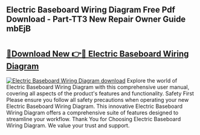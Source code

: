 ## Electric Baseboard Wiring Diagram Free Pdf Download - Part-TT3 New Repair Owner Guide mbEjB

# <h2><a href="http://dfn9p8.blite.top/?on=Electric+Baseboard+Wiring+Diagram">🔗Download New 👉🔴 Electric Baseboard Wiring Diagram</a></h2>

[![Electric Baseboard Wiring Diagram download](https://i.imgur.com/lujVjoI.png)](http://dfn9p8.blite.top/?on=Electric+Baseboard+Wiring+Diagram)
Explore the world of Electric Baseboard Wiring Diagram with this comprehensive user manual, covering all aspects of the product's features and functionality. Safety First Please ensure you follow all safety precautions when operating your new Electric Baseboard Wiring Diagram. This innovative Electric Baseboard Wiring Diagram offers a comprehensive suite of features designed to streamline your workflow. Thank You for Choosing Electric Baseboard Wiring Diagram. We value your trust and support.
